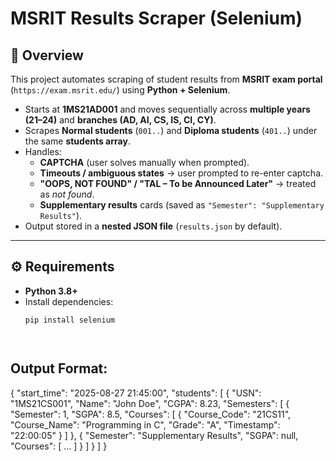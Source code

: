 # MSRIT Results Scraper (Selenium)

## 📌 Overview
This project automates scraping of student results from **MSRIT exam portal** (`https://exam.msrit.edu/`) using **Python + Selenium**.

- Starts at **1MS21AD001** and moves sequentially across **multiple years (21–24)** and **branches (AD, AI, CS, IS, CI, CY)**.
- Scrapes **Normal students** (`001..`) and **Diploma students** (`401..`) under the same **students array**.
- Handles:
  - **CAPTCHA** (user solves manually when prompted).
  - **Timeouts / ambiguous states** → user prompted to re-enter captcha.
  - **"OOPS, NOT FOUND" / "TAL – To be Announced Later"** → treated as *not found*.
  - **Supplementary results** cards (saved as `"Semester": "Supplementary Results"`).
- Output stored in a **nested JSON file** (`results.json` by default).

---

## ⚙️ Requirements
- **Python 3.8+**
- Install dependencies:
  ```bash
  pip install selenium




## Output Format:
{
  "start_time": "2025-08-27 21:45:00",
  "students": [
    {
      "USN": "1MS21CS001",
      "Name": "John Doe",
      "CGPA": 8.23,
      "Semesters": [
        {
          "Semester": 1,
          "SGPA": 8.5,
          "Courses": [
{
              "Course_Code": "21CS11",
             "Course_Name": "Programming in C",
              "Grade": "A",
              "Timestamp": "22:00:05"
            }
          ]
        },
        {
          "Semester": "Supplementary Results",
          "SGPA": null,
          "Courses": [ ... ]
        }
      ]
    }
  ]
}
